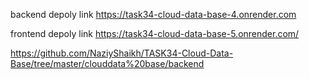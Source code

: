 backend depoly link https://task34-cloud-data-base-4.onrender.com

frontend depoly link https://task34-cloud-data-base-5.onrender.com/

https://github.com/NaziyShaikh/TASK34-Cloud-Data-Base/tree/master/clouddata%20base/backend

